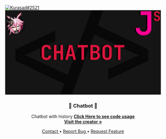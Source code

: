 <p>
    <a href="https://twitter.com/iKurasad">
        <img src="https://img.shields.io/badge/Creator-Kurasad%232521-%23ff0092" alt="Kurasad#2521" />
    </a>
    <a href="../../README.md"
        title="All code regarding Jonin and Jonin Services is protected.">
        <img src="../../assets/jonin-services-chatbot.jpg" alt="Jonin Services Image" />
    </a>
    <h3 align="center"> 💠 Chatbot 💠 </h3>
    <p align="center"> Chatbot with history
        <strong><a href="../../example.js#L43"> Click Here to see code usage </a></strong>
        <br />
        <a href="https://kura.gq"><strong> Visit the creator » </strong></a>
    </p>
    <p align="center">
        <a href="https://discord.gg/H5PwwSJ"> Contact </a>
        •
        <a href="https://github.com/DPulavarthy/Jonin-Services/issues"> Report Bug </a>
        •
        <a href="https://github.com/DPulavarthy/Jonin-Services/issues"> Request Feature </a>
    </p>
</p>
